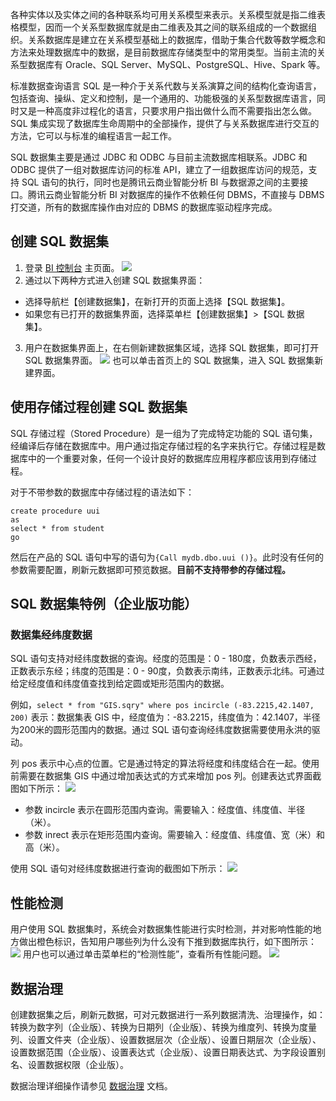 各种实体以及实体之间的各种联系均可用关系模型来表示。关系模型就是指二维表格模型，因而一个关系型数据库就是由二维表及其之间的联系组成的一个数据组织。关系数据库是建立在关系模型基础上的数据库，借助于集合代数等数学概念和方法来处理数据库中的数据，是目前数据库存储类型中的常用类型。当前主流的关系型数据库有 Oracle、SQL Server、MySQL、PostgreSQL、Hive、Spark 等。

标准数据查询语言 SQL 是一种介于关系代数与关系演算之间的结构化查询语言，包括查询、操纵、定义和控制，是一个通用的、功能极强的关系型数据库语言，同时又是一种高度非过程化的语言，只要求用户指出做什么而不需要指出怎么做。SQL 集成实现了数据库生命周期中的全部操作，提供了与关系数据库进行交互的方法，它可以与标准的编程语言一起工作。

SQL 数据集主要是通过 JDBC 和 ODBC 与目前主流数据库相联系。JDBC 和 ODBC 提供了一组对数据库访问的标准 API，建立了一组数据库访问的规范，支持 SQL 语句的执行，同时也是腾讯云商业智能分析 BI 与数据源之间的主要接口。腾讯云商业智能分析 BI 对数据库的操作不依赖任何 DBMS，不直接与 DBMS 打交道，所有的数据库操作由对应的 DBMS 的数据库驱动程序完成。

## 创建 SQL 数据集
1. 登录 [BI 控制台](https://console.cloud.tencent.com/bi) 主页面。
![](https://main.qcloudimg.com/raw/d92b188616f1fb54e178bc800383d5d7.jpg)
2. 通过以下两种方式进入创建 SQL 数据集界面：
 - 选择导航栏【创建数据集】，在新打开的页面上选择【SQL 数据集】。
 - 如果您有已打开的数据集界面，选择菜单栏【创建数据集】>【SQL 数据集】。
3. 用户在数据集界面上，在右侧新建数据集区域，选择 SQL 数据集，即可打开 SQL 数据集界面。
![](https://main.qcloudimg.com/raw/a7bfcc8c942a1985e1a68aae898bab3b.png)
也可以单击首页上的 SQL 数据集，进入 SQL 数据集新建界面。
 
## 使用存储过程创建 SQL 数据集
SQL 存储过程（Stored Procedure）是一组为了完成特定功能的 SQL 语句集，经编译后存储在数据库中。用户通过指定存储过程的名字来执行它。存储过程是数据库中的一个重要对象，任何一个设计良好的数据库应用程序都应该用到存储过程。

对于不带参数的数据库中存储过程的语法如下：
```
create procedure uui
as
select * from student
go
```
然后在产品的 SQL 语句中写的语句为`{Call mydb.dbo.uui ()}`。此时没有任何的参数需要配置，刷新元数据即可预览数据。**目前不支持带参的存储过程。**

## SQL 数据集特例（企业版功能）
### 数据集经纬度数据
SQL 语句支持对经纬度数据的查询。经度的范围是：0 - 180度，负数表示西经，正数表示东经；纬度的范围是：0 - 90度，负数表示南纬，正数表示北纬。可通过给定经度值和纬度值查找到给定圆或矩形范围内的数据。

例如，`select * from "GIS.sqry" where pos incircle (-83.2215,42.1407, 200)` 表示：数据集表 GIS 中，经度值为：-83.2215，纬度值为：42.1407，半径为200米的圆形范围内的数据。通过 SQL 语句查询经纬度数据需要使用永洪的驱动。

列 pos 表示中心点的位置。它是通过特定的算法将经度和纬度结合在一起。使用前需要在数据集 GIS 中通过增加表达式的方式来增加 pos 列。创建表达式界面截图如下所示：
![](https://main.qcloudimg.com/raw/c0e3596f6d1f13606e8a33a28b8b6683.png)
- 参数 incircle 表示在圆形范围内查询。需要输入：经度值、纬度值、半径（米）。
- 参数 inrect 表示在矩形范围内查询。需要输入：经度值、纬度值、宽（米）和高（米）。

使用 SQL 语句对经纬度数据进行查询的截图如下所示：
![](https://main.qcloudimg.com/raw/15c3436b6fa2dbfc12fbb87f19b56d30.png)

## 性能检测
用户使用 SQL 数据集时，系统会对数据集性能进行实时检测，并对影响性能的地方做出橙色标识，告知用户哪些列为什么没有下推到数据库执行，如下图所示：
![](https://main.qcloudimg.com/raw/0f2898994dfc6b23e0bd5f4747ffbd34.png)
用户也可以通过单击菜单栏的“检测性能”，查看所有性能问题。
![](https://main.qcloudimg.com/raw/429cfcadc4c4da15733c6027c86bac26.png)

## 数据治理
创建数据集之后，刷新元数据，可对元数据进行一系列数据清洗、治理操作，如：转换为数字列（企业版）、转换为日期列（企业版）、转换为维度列、转换为度量列、设置文件夹（企业版）、设置数据层次（企业版）、设置日期层次（企业版）、设置数据范围（企业版）、设置表达式（企业版）、设置日期表达式、为字段设置别名、设置数据权限（企业版）。

数据治理详细操作请参见 [数据治理](/document/product/590/19686) 文档。
